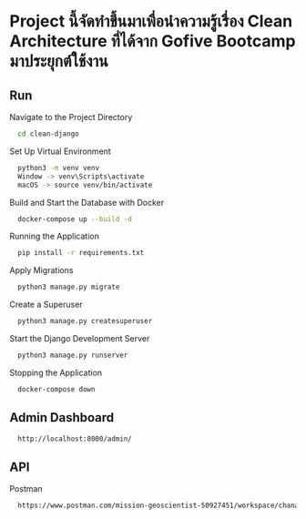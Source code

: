 # Project นี้จัดทำขึ้นมาเพื่อนำความรู้เรื่อง Clean Architecture ที่ได้จาก Gofive Bootcamp มาประยุกต์ใช้งาน

## Run

Navigate to the Project Directory

```bash
  cd clean-django
```

Set Up Virtual Environment

```bash
  python3 -m venv venv
  Window -> venv\Scripts\activate
  macOS -> source venv/bin/activate
```

Build and Start the Database with Docker

```bash
  docker-compose up --build -d
```

Running the Application

```bash
  pip install -r requirements.txt
```

Apply Migrations

```bash
  python3 manage.py migrate
```

Create a Superuser

```bash
  python3 manage.py createsuperuser
```

Start the Django Development Server
```bash
  python3 manage.py runserver
```

Stopping the Application
```bash
  docker-compose down
```

## Admin Dashboard
```bash
  http://localhost:8000/admin/
```

## API

Postman
```bash
  https://www.postman.com/mission-geoscientist-50927451/workspace/chanapon-django-clean/collection/37942682-f150b8f8-c0d6-4f44-9f89-136843b4d1b8?action=share&creator=37942682
```